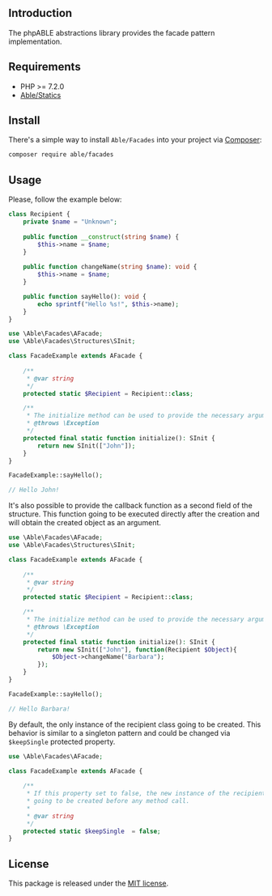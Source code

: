 ## Introduction
The phpABLE abstractions library provides the facade pattern implementation. 

## Requirements
* PHP >= 7.2.0
* [Able/Statics](https://github.com/phpable/statics)

## Install
There's a simple way to install ```Able/Facades``` into your project via [Composer](http://getcomposer.org):

```bash
composer require able/facades
```

## Usage
Please, follow the example below:    

```php
class Recipient {
    private $name = "Unknown";
    
    public function __construct(string $name) {
        $this->name = $name;
    }
    
    public function changeName(string $name): void {
        $this->name = $name;
    }

    public function sayHello(): void {
        echo sprintf("Hello %s!", $this->name);
    }
}
```

```php
use \Able\Facades\AFacade;
use \Able\Facades\Structures\SInit;

class FacadeExample extends AFacade {
    
    /**
     * @var string
     */
    protected static $Recipient = Recipient::class;

    /**
     * The initialize method can be used to provide the necessary arguments if any. 
     * @throws \Exception
     */
    protected final static function initialize(): SInit {
        return new SInit(["John"]);
    }
}

FacadeExample::sayHello();

// Hello John!
```

It's also possible to provide the callback function as a second field of the structure. 
This function going to be executed directly after the creation 
and will obtain the created object as an argument.  

```php
use \Able\Facades\AFacade;
use \Able\Facades\Structures\SInit;

class FacadeExample extends AFacade {
    
    /**
     * @var string
     */
    protected static $Recipient = Recipient::class;

    /**
     * The initialize method can be used to provide the necessary arguments if any. 
     * @throws \Exception
     */
    protected final static function initialize(): SInit {
        return new SInit(["John"], function(Recipient $Object){
            $Object->changeName("Barbara");
        });
    }
}

FacadeExample::sayHello();

// Hello Barbara!
```

By default, the only instance of the recipient class going to be created. 
This behavior is similar to a singleton pattern and could be changed via ```$keepSingle``` protected property. 

```php
use \Able\Facades\AFacade;

class FacadeExample extends AFacade {
    
    /**
     * If this property set to false, the new instance of the recipient object 
     * going to be created before any method call.
     *
     * @var string
     */
    protected static $keepSingle  = false;
}
```

## License
This package is released under the [MIT license](https://github.com/phpable/facades/blob/master/LICENSE).
